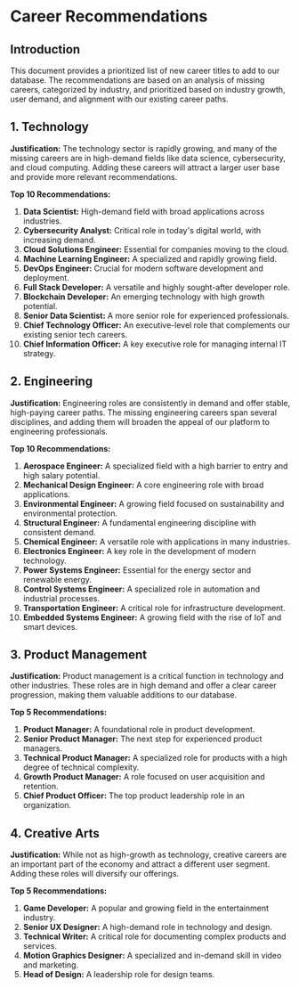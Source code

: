 # Career Recommendations

## Introduction

This document provides a prioritized list of new career titles to add to our database. The recommendations are based on an analysis of missing careers, categorized by industry, and prioritized based on industry growth, user demand, and alignment with our existing career paths.

## 1. Technology

**Justification:** The technology sector is rapidly growing, and many of the missing careers are in high-demand fields like data science, cybersecurity, and cloud computing. Adding these careers will attract a larger user base and provide more relevant recommendations.

**Top 10 Recommendations:**

1.  **Data Scientist:** High-demand field with broad applications across industries.
2.  **Cybersecurity Analyst:** Critical role in today's digital world, with increasing demand.
3.  **Cloud Solutions Engineer:** Essential for companies moving to the cloud.
4.  **Machine Learning Engineer:** A specialized and rapidly growing field.
5.  **DevOps Engineer:** Crucial for modern software development and deployment.
6.  **Full Stack Developer:** A versatile and highly sought-after developer role.
7.  **Blockchain Developer:** An emerging technology with high growth potential.
8.  **Senior Data Scientist:** A more senior role for experienced professionals.
9.  **Chief Technology Officer:** An executive-level role that complements our existing senior tech careers.
10. **Chief Information Officer:** A key executive role for managing internal IT strategy.

## 2. Engineering

**Justification:** Engineering roles are consistently in demand and offer stable, high-paying career paths. The missing engineering careers span several disciplines, and adding them will broaden the appeal of our platform to engineering professionals.

**Top 10 Recommendations:**

1.  **Aerospace Engineer:** A specialized field with a high barrier to entry and high salary potential.
2.  **Mechanical Design Engineer:** A core engineering role with broad applications.
3.  **Environmental Engineer:** A growing field focused on sustainability and environmental protection.
4.  **Structural Engineer:** A fundamental engineering discipline with consistent demand.
5.  **Chemical Engineer:** A versatile role with applications in many industries.
6.  **Electronics Engineer:** A key role in the development of modern technology.
7.  **Power Systems Engineer:** Essential for the energy sector and renewable energy.
8.  **Control Systems Engineer:** A specialized role in automation and industrial processes.
9.  **Transportation Engineer:** A critical role for infrastructure development.
10. **Embedded Systems Engineer:** A growing field with the rise of IoT and smart devices.

## 3. Product Management

**Justification:** Product management is a critical function in technology and other industries. These roles are in high demand and offer a clear career progression, making them valuable additions to our database.

**Top 5 Recommendations:**

1.  **Product Manager:** A foundational role in product development.
2.  **Senior Product Manager:** The next step for experienced product managers.
3.  **Technical Product Manager:** A specialized role for products with a high degree of technical complexity.
4.  **Growth Product Manager:** A role focused on user acquisition and retention.
5.  **Chief Product Officer:** The top product leadership role in an organization.

## 4. Creative Arts

**Justification:** While not as high-growth as technology, creative careers are an important part of the economy and attract a different user segment. Adding these roles will diversify our offerings.

**Top 5 Recommendations:**

1.  **Game Developer:** A popular and growing field in the entertainment industry.
2.  **Senior UX Designer:** A high-demand role in technology and design.
3.  **Technical Writer:** A critical role for documenting complex products and services.
4.  **Motion Graphics Designer:** A specialized and in-demand skill in video and marketing.
5.  **Head of Design:** A leadership role for design teams.
